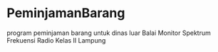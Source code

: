 # PeminjamanBarang
program peminjaman barang untuk dinas luar Balai Monitor Spektrum Frekuensi Radio Kelas II Lampung

